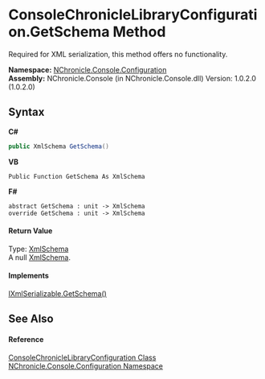 # ConsoleChronicleLibraryConfiguration.GetSchema Method 
 

Required for XML serialization, this method offers no functionality.

**Namespace:**&nbsp;<a href="N_NChronicle_Console_Configuration.md">NChronicle.Console.Configuration</a><br />**Assembly:**&nbsp;NChronicle.Console (in NChronicle.Console.dll) Version: 1.0.2.0 (1.0.2.0)

## Syntax

**C#**<br />
``` C#
public XmlSchema GetSchema()
```

**VB**<br />
``` VB
Public Function GetSchema As XmlSchema
```

**F#**<br />
``` F#
abstract GetSchema : unit -> XmlSchema 
override GetSchema : unit -> XmlSchema 
```


#### Return Value
Type: <a href="http://msdn2.microsoft.com/en-us/library/9ta3w88s" target="_blank">XmlSchema</a><br />A null <a href="http://msdn2.microsoft.com/en-us/library/9ta3w88s" target="_blank">XmlSchema</a>.

#### Implements
<a href="http://msdn2.microsoft.com/en-us/library/6f7z1347" target="_blank">IXmlSerializable.GetSchema()</a><br />

## See Also


#### Reference
<a href="T_NChronicle_Console_Configuration_ConsoleChronicleLibraryConfiguration.md">ConsoleChronicleLibraryConfiguration Class</a><br /><a href="N_NChronicle_Console_Configuration.md">NChronicle.Console.Configuration Namespace</a><br />
